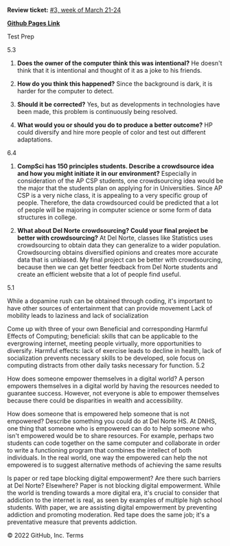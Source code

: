 **Review ticket:** [#3, week of March 21-24](https://github.com/yolandayangg/yolandayang/issues/3)

[**Github Pages Link**](https://yolandayangg.github.io/yolandayang/)

Test Prep

5.3

1. **Does the owner of the computer think this was intentional?** He doesn't think that it is intentional and thought of it as a joke to his friends.

2. **How do you think this happened?** Since the background is dark, it is harder for the computer to detect.

3. **Should it be corrected?** Yes, but as developments in technologies have been made, this problem is continuously being resolved.

4. **What would you or should you do to produce a better outcome?** HP could diversify and hire more people of color and test out different adaptations.

6.4

1. **CompSci has 150 principles students. Describe a crowdsource idea and how you might initiate it in our environment?** Especially in consideration of the AP CSP students, one crowdsourcing idea would be the major that the students plan on applying for in Universities. Since AP CSP is a very niche class, it is appealing to a very specific group of people. Therefore, the data crowdsourced could be predicted that a lot of people will be majoring in computer science or some form of data structures in college.

2. **What about Del Norte crowdsourcing? Could your final project be better with crowdsourcing?** At Del Norte, classes like Statistics uses crowdsourcing to obtain data they can generalize to a wider population. Crowdsourcing obtains diversified opinions and creates more accurate data that is unbiased. My final project can be better with crowdsourcing, because then we can get better feedback from Del Norte students and create an efficient website that a lot of people find useful.

5.1

While a dopamine rush can be obtained through coding, it's important to have other sources of entertainment that can provide movement Lack of mobility leads to laziness and lack of socialization

Come up with three of your own Beneficial and corresponding Harmful Effects of Computing; beneficial: skills that can be applicable to the evergrowing internet, meeting people virtually, more opportunities to diversify. Harmful effects: lack of exercise leads to decline in health, lack of socialization prevents necessary skills to be developed, sole focus on computing distracts from other daily tasks necessary for function.
5.2

How does someone empower themselves in a digital world? A person empowers themselves in a digital world by having the resources needed to guarantee success. However, not everyone is able to empower themselves because there could be disparities in wealth and accessibility.

How does someone that is empowered help someone that is not empowered? Describe something you could do at Del Norte HS. At DNHS, one thing that someone who is empowered can do to help someone who isn't empowered would be to share resources. For example, perhaps two students can code together on the same computer and collaborate in order to write a functioning program that combines the intellect of both individuals. In the real world, one way the empowered can help the not empowered is to suggest alternative methods of achieving the same results

Is paper or red tape blocking digital empowerment? Are there such barriers at Del Norte? Elsewhere? Paper is not blocking digital empowerment. While the world is trending towards a more digital era, it's crucial to consider that addiction to the internet is real, as seen by examples of multiple high school students. With paper, we are assisting digital empowerment by preventing addiction and promoting moderation. Red tape does the same job; it's a preventative measure that prevents addiction.

© 2022 GitHub, Inc.
Terms

